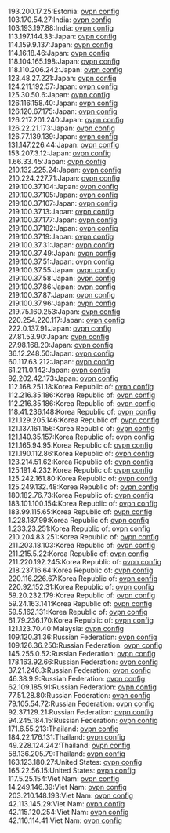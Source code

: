 193.200.17.25:Estonia: [ovpn config](vpn/193_200_17_25.ovpn)  
103.170.54.27:India: [ovpn config](vpn/103_170_54_27.ovpn)  
103.193.197.88:India: [ovpn config](vpn/103_193_197_88.ovpn)  
113.197.144.33:Japan: [ovpn config](vpn/113_197_144_33.ovpn)  
114.159.9.137:Japan: [ovpn config](vpn/114_159_9_137.ovpn)  
114.16.18.46:Japan: [ovpn config](vpn/114_16_18_46.ovpn)  
118.104.165.198:Japan: [ovpn config](vpn/118_104_165_198.ovpn)  
118.110.206.242:Japan: [ovpn config](vpn/118_110_206_242.ovpn)  
123.48.27.221:Japan: [ovpn config](vpn/123_48_27_221.ovpn)  
124.211.192.57:Japan: [ovpn config](vpn/124_211_192_57.ovpn)  
125.30.50.6:Japan: [ovpn config](vpn/125_30_50_6.ovpn)  
126.116.158.40:Japan: [ovpn config](vpn/126_116_158_40.ovpn)  
126.120.67.175:Japan: [ovpn config](vpn/126_120_67_175.ovpn)  
126.217.201.240:Japan: [ovpn config](vpn/126_217_201_240.ovpn)  
126.22.21.173:Japan: [ovpn config](vpn/126_22_21_173.ovpn)  
126.77.139.139:Japan: [ovpn config](vpn/126_77_139_139.ovpn)  
131.147.226.44:Japan: [ovpn config](vpn/131_147_226_44.ovpn)  
153.207.3.12:Japan: [ovpn config](vpn/153_207_3_12.ovpn)  
1.66.33.45:Japan: [ovpn config](vpn/1_66_33_45.ovpn)  
210.132.225.24:Japan: [ovpn config](vpn/210_132_225_24.ovpn)  
210.224.227.71:Japan: [ovpn config](vpn/210_224_227_71.ovpn)  
219.100.37.104:Japan: [ovpn config](vpn/219_100_37_104.ovpn)  
219.100.37.105:Japan: [ovpn config](vpn/219_100_37_105.ovpn)  
219.100.37.107:Japan: [ovpn config](vpn/219_100_37_107.ovpn)  
219.100.37.13:Japan: [ovpn config](vpn/219_100_37_13.ovpn)  
219.100.37.177:Japan: [ovpn config](vpn/219_100_37_177.ovpn)  
219.100.37.182:Japan: [ovpn config](vpn/219_100_37_182.ovpn)  
219.100.37.19:Japan: [ovpn config](vpn/219_100_37_19.ovpn)  
219.100.37.31:Japan: [ovpn config](vpn/219_100_37_31.ovpn)  
219.100.37.49:Japan: [ovpn config](vpn/219_100_37_49.ovpn)  
219.100.37.51:Japan: [ovpn config](vpn/219_100_37_51.ovpn)  
219.100.37.55:Japan: [ovpn config](vpn/219_100_37_55.ovpn)  
219.100.37.58:Japan: [ovpn config](vpn/219_100_37_58.ovpn)  
219.100.37.86:Japan: [ovpn config](vpn/219_100_37_86.ovpn)  
219.100.37.87:Japan: [ovpn config](vpn/219_100_37_87.ovpn)  
219.100.37.96:Japan: [ovpn config](vpn/219_100_37_96.ovpn)  
219.75.160.253:Japan: [ovpn config](vpn/219_75_160_253.ovpn)  
220.254.220.117:Japan: [ovpn config](vpn/220_254_220_117.ovpn)  
222.0.137.91:Japan: [ovpn config](vpn/222_0_137_91.ovpn)  
27.81.53.90:Japan: [ovpn config](vpn/27_81_53_90.ovpn)  
27.98.168.20:Japan: [ovpn config](vpn/27_98_168_20.ovpn)  
36.12.248.50:Japan: [ovpn config](vpn/36_12_248_50.ovpn)  
60.117.63.212:Japan: [ovpn config](vpn/60_117_63_212.ovpn)  
61.211.0.142:Japan: [ovpn config](vpn/61_211_0_142.ovpn)  
92.202.42.173:Japan: [ovpn config](vpn/92_202_42_173.ovpn)  
112.168.251.18:Korea Republic of: [ovpn config](vpn/112_168_251_18.ovpn)  
112.216.35.186:Korea Republic of: [ovpn config](vpn/112_216_35_186.ovpn)  
112.216.35.186:Korea Republic of: [ovpn config](vpn/112_216_35_186.ovpn)  
118.41.236.148:Korea Republic of: [ovpn config](vpn/118_41_236_148.ovpn)  
121.129.205.146:Korea Republic of: [ovpn config](vpn/121_129_205_146.ovpn)  
121.137.161.156:Korea Republic of: [ovpn config](vpn/121_137_161_156.ovpn)  
121.140.35.157:Korea Republic of: [ovpn config](vpn/121_140_35_157.ovpn)  
121.165.94.95:Korea Republic of: [ovpn config](vpn/121_165_94_95.ovpn)  
121.190.112.86:Korea Republic of: [ovpn config](vpn/121_190_112_86.ovpn)  
123.214.51.62:Korea Republic of: [ovpn config](vpn/123_214_51_62.ovpn)  
125.191.4.232:Korea Republic of: [ovpn config](vpn/125_191_4_232.ovpn)  
125.242.161.80:Korea Republic of: [ovpn config](vpn/125_242_161_80.ovpn)  
125.249.132.48:Korea Republic of: [ovpn config](vpn/125_249_132_48.ovpn)  
180.182.76.73:Korea Republic of: [ovpn config](vpn/180_182_76_73.ovpn)  
183.101.100.154:Korea Republic of: [ovpn config](vpn/183_101_100_154.ovpn)  
183.99.115.65:Korea Republic of: [ovpn config](vpn/183_99_115_65.ovpn)  
1.228.187.99:Korea Republic of: [ovpn config](vpn/1_228_187_99.ovpn)  
1.233.23.251:Korea Republic of: [ovpn config](vpn/1_233_23_251.ovpn)  
210.204.83.251:Korea Republic of: [ovpn config](vpn/210_204_83_251.ovpn)  
211.203.18.103:Korea Republic of: [ovpn config](vpn/211_203_18_103.ovpn)  
211.215.5.22:Korea Republic of: [ovpn config](vpn/211_215_5_22.ovpn)  
211.220.192.245:Korea Republic of: [ovpn config](vpn/211_220_192_245.ovpn)  
218.237.16.64:Korea Republic of: [ovpn config](vpn/218_237_16_64.ovpn)  
220.116.226.67:Korea Republic of: [ovpn config](vpn/220_116_226_67.ovpn)  
220.92.152.31:Korea Republic of: [ovpn config](vpn/220_92_152_31.ovpn)  
59.20.232.179:Korea Republic of: [ovpn config](vpn/59_20_232_179.ovpn)  
59.24.163.141:Korea Republic of: [ovpn config](vpn/59_24_163_141.ovpn)  
59.5.162.131:Korea Republic of: [ovpn config](vpn/59_5_162_131.ovpn)  
61.79.236.170:Korea Republic of: [ovpn config](vpn/61_79_236_170.ovpn)  
121.123.70.40:Malaysia: [ovpn config](vpn/121_123_70_40.ovpn)  
109.120.31.36:Russian Federation: [ovpn config](vpn/109_120_31_36.ovpn)  
109.126.36.250:Russian Federation: [ovpn config](vpn/109_126_36_250.ovpn)  
145.255.0.52:Russian Federation: [ovpn config](vpn/145_255_0_52.ovpn)  
178.163.92.66:Russian Federation: [ovpn config](vpn/178_163_92_66.ovpn)  
37.21.246.3:Russian Federation: [ovpn config](vpn/37_21_246_3.ovpn)  
46.38.9.9:Russian Federation: [ovpn config](vpn/46_38_9_9.ovpn)  
62.109.185.91:Russian Federation: [ovpn config](vpn/62_109_185_91.ovpn)  
77.51.28.80:Russian Federation: [ovpn config](vpn/77_51_28_80.ovpn)  
79.105.54.72:Russian Federation: [ovpn config](vpn/79_105_54_72.ovpn)  
92.37.129.21:Russian Federation: [ovpn config](vpn/92_37_129_21.ovpn)  
94.245.184.15:Russian Federation: [ovpn config](vpn/94_245_184_15.ovpn)  
171.6.55.213:Thailand: [ovpn config](vpn/171_6_55_213.ovpn)  
184.22.176.131:Thailand: [ovpn config](vpn/184_22_176_131.ovpn)  
49.228.124.242:Thailand: [ovpn config](vpn/49_228_124_242.ovpn)  
58.136.205.79:Thailand: [ovpn config](vpn/58_136_205_79.ovpn)  
163.123.180.27:United States: [ovpn config](vpn/163_123_180_27.ovpn)  
165.22.56.15:United States: [ovpn config](vpn/165_22_56_15.ovpn)  
117.5.25.154:Viet Nam: [ovpn config](vpn/117_5_25_154.ovpn)  
14.249.146.39:Viet Nam: [ovpn config](vpn/14_249_146_39.ovpn)  
203.210.148.193:Viet Nam: [ovpn config](vpn/203_210_148_193.ovpn)  
42.113.145.29:Viet Nam: [ovpn config](vpn/42_113_145_29.ovpn)  
42.115.120.254:Viet Nam: [ovpn config](vpn/42_115_120_254.ovpn)  
42.116.114.41:Viet Nam: [ovpn config](vpn/42_116_114_41.ovpn)  
